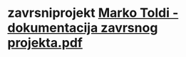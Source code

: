 # zavrsniprojekt [Marko Toldi - dokumentacija zavrsnog projekta.pdf](https://github.com/user-attachments/files/16868415/Marko.Toldi.-.dokumentacija.zavrsnog.projekta.pdf)
